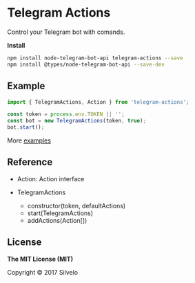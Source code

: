 # Telegram Actions

Control your Telegram bot with comands.

__Install__

```bash
npm install node-telegram-bot-api telegram-actions --save
npm install @types/node-telegram-bot-api --save-dev
```

## Example

```typescript
import { TelegramActions, Action } from 'telegram-actions';

const token = process.env.TOKEN || '';
const bot = new TelegramActions(token, true);
bot.start();
```

More [examples](https://github.com/silvelo/telegram-actions/tree/master/examples)

## Reference

- Action: Action interface

- TelegramActions
    - constructor(token, defaultActions)
    - start(TelegramActions)
    - addActions(Action[])


## License

**The MIT License (MIT)**

Copyright © 2017 Silvelo